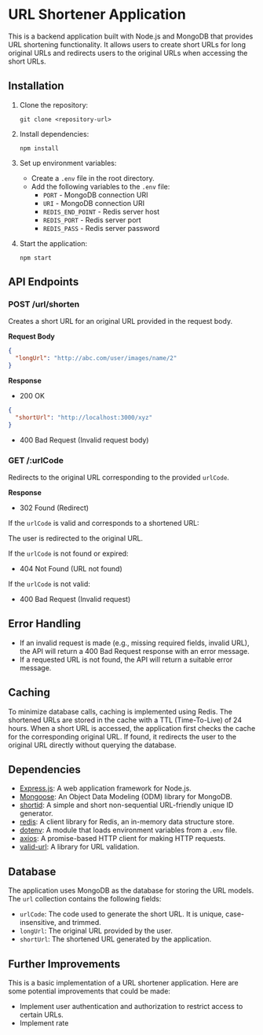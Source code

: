 # URL Shortener Application

This is a backend application built with Node.js and MongoDB that provides URL shortening functionality. It allows users to create short URLs for long original URLs and redirects users to the original URLs when accessing the short URLs.

## Installation

1. Clone the repository:

   ```
   git clone <repository-url>
   ```

2. Install dependencies:

   ```
   npm install
   ```

3. Set up environment variables:
   - Create a `.env` file in the root directory.
   - Add the following variables to the `.env` file:
     - `PORT` - MongoDB connection URI
     - `URI` - MongoDB connection URI
     - `REDIS_END_POINT` - Redis server host
     - `REDIS_PORT` - Redis server port
     - `REDIS_PASS` - Redis server password

4. Start the application:

   ```
   npm start
   ```

## API Endpoints

### POST /url/shorten

Creates a short URL for an original URL provided in the request body.

**Request Body**

```json
{
  "longUrl": "http://abc.com/user/images/name/2"
}
```

**Response**

- 200 OK

```json
{
  "shortUrl": "http://localhost:3000/xyz"
}
```

- 400 Bad Request (Invalid request body)

### GET /:urlCode

Redirects to the original URL corresponding to the provided `urlCode`.

**Response**

- 302 Found (Redirect)

If the `urlCode` is valid and corresponds to a shortened URL:

The user is redirected to the original URL.

If the `urlCode` is not found or expired:

- 404 Not Found (URL not found)

If the `urlCode` is not valid:

- 400 Bad Request (Invalid request)

## Error Handling

- If an invalid request is made (e.g., missing required fields, invalid URL), the API will return a 400 Bad Request response with an error message.
- If a requested URL is not found, the API will return a suitable error message.

## Caching

To minimize database calls, caching is implemented using Redis. The shortened URLs are stored in the cache with a TTL (Time-To-Live) of 24 hours. When a short URL is accessed, the application first checks the cache for the corresponding original URL. If found, it redirects the user to the original URL directly without querying the database.

## Dependencies

- [Express.js](https://expressjs.com/): A web application framework for Node.js.
- [Mongoose](https://mongoosejs.com/): An Object Data Modeling (ODM) library for MongoDB.
- [shortid](https://www.npmjs.com/package/shortid): A simple and short non-sequential URL-friendly unique ID generator.
- [redis](https://www.npmjs.com/package/redis): A client library for Redis, an in-memory data structure store.
- [dotenv](https://www.npmjs.com/package/dotenv): A module that loads environment variables from a `.env` file.
- [axios](https://www.npmjs.com/package/axios): A promise-based HTTP client for making HTTP requests.
- [valid-url](https://www.npmjs.com/package/valid-url): A library for URL validation.

## Database

The application uses MongoDB as the database for storing the URL models. The `url` collection contains the following fields:

- `urlCode`: The code used to generate the short URL. It is unique, case-insensitive, and trimmed.
- `longUrl`: The original URL provided by the user.
- `shortUrl`: The shortened URL generated by the application.

## Further Improvements

This is a basic implementation of a URL shortener application. Here are some potential improvements that could be made:

- Implement user authentication and authorization to restrict access to certain URLs.
- Implement rate